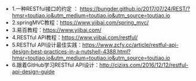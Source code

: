 * 1.一种RESTful接口的约定 ： https://bungder.github.io/2017/07/24/REST/?hmsr=toutiao.io&utm_medium=toutiao.io&utm_source=toutiao.io
* 2.springMVC教程：https://www.yiibai.com/spring_mvc/
* 3.易百教程：https://www.yiibai.com/
* 4.RESTful API教程：https://www.yiibai.com/restful/
* 5.RESTful API设计最佳实践：https://www.zcfy.cc/article/restful-api-design-best-practices-in-a-nutshell-4388.html?hmsr=toutiao.io&utm_medium=toutiao.io&utm_source=toutiao.io
* 6.跟着GitHub学习RESTful API设计：http://cizixs.com/2016/12/12/restful-api-design-guide
